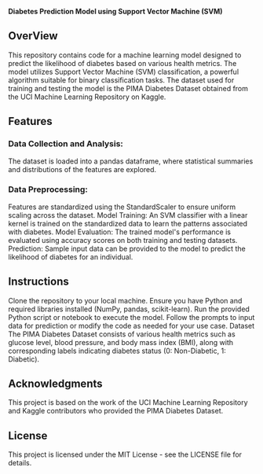 **Diabetes Prediction Model using Support Vector Machine (SVM)**
## OverView
This repository contains code for a machine learning model designed to predict the likelihood of diabetes based on various health metrics. The model utilizes Support Vector Machine (SVM) classification, a powerful algorithm suitable for binary classification tasks. The dataset used for training and testing the model is the PIMA Diabetes Dataset obtained from the UCI Machine Learning Repository on Kaggle.

## Features
### Data Collection and Analysis:
The dataset is loaded into a pandas dataframe, where statistical summaries and distributions of the features are explored.
### Data Preprocessing:
Features are standardized using the StandardScaler to ensure uniform scaling across the dataset.
Model Training: An SVM classifier with a linear kernel is trained on the standardized data to learn the patterns associated with diabetes.
Model Evaluation: The trained model's performance is evaluated using accuracy scores on both training and testing datasets.
Prediction: Sample input data can be provided to the model to predict the likelihood of diabetes for an individual.
## Instructions
Clone the repository to your local machine.
Ensure you have Python and required libraries installed (NumPy, pandas, scikit-learn).
Run the provided Python script or notebook to execute the model.
Follow the prompts to input data for prediction or modify the code as needed for your use case.
Dataset
The PIMA Diabetes Dataset consists of various health metrics such as glucose level, blood pressure, and body mass index (BMI), along with corresponding labels indicating diabetes status (0: Non-Diabetic, 1: Diabetic).

## Acknowledgments
This project is based on the work of the UCI Machine Learning Repository and Kaggle contributors who provided the PIMA Diabetes Dataset.

## License
This project is licensed under the MIT License - see the LICENSE file for details.

